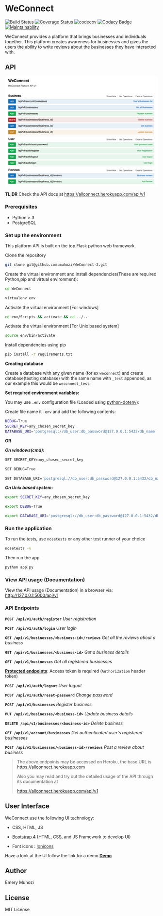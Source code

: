 # WeConnect 
[![Build Status](https://travis-ci.org/muhozi/WeConnect-2.svg?branch=master)](https://travis-ci.org/muhozi/WeConnect-2)
[![Coverage Status](https://coveralls.io/repos/github/muhozi/WeConnect-2/badge.svg)](https://coveralls.io/github/muhozi/WeConnect-2)
[![codecov](https://codecov.io/gh/muhozi/WeConnect-2/branch/master/graph/badge.svg)](https://codecov.io/gh/muhozi/WeConnect-2)
[![Codacy Badge](https://api.codacy.com/project/badge/Grade/430f61e8095c42978b9461b03b7570ae)](https://www.codacy.com/app/muhozi/WeConnect-2?utm_source=github.com&amp;utm_medium=referral&amp;utm_content=muhozi/WeConnect-2&amp;utm_campaign=Badge_Grade)
[![Maintainability](https://api.codeclimate.com/v1/badges/4fed0cd96ad48633a616/maintainability)](https://codeclimate.com/github/muhozi/WeConnect-2/maintainability)


WeConnect provides a platform that brings businesses and individuals together. This platform creates awareness for businesses and gives the users the ability to write reviews about the businesses they have interacted with. 

## API

![Docs](docs.png "Docs")



**TL**;**DR** Check the API docs at https://allconnect.herokuapp.com/api/v1 

### Prerequisites

* Python > 3
* PostgreSQL

### Set up the environment

This platform API is built on the top Flask python web framework.

Clone the repository

```sh
git clone git@github.com:muhozi/WeConnect-2.git
```

Create the virtual environment and install dependencies(These are required Python,pip and virtual environment):

```sh
cd WeConnect
```

```sh
virtualenv env
```

Activate the virtual environment [For windows]

```sh
cd env/Scripts && activate && cd ../..
```

Activate the virtual environment [For Unix based system]

```sh
source env/bin/activate
```

Install dependencies using pip

```sh
pip install -r requirements.txt
```

**Creating database**

Create a database with any given name (for ex `weconnect`) and create database(testing database) with the same name with `_test` appended, as our example this would be `weconnect_test`.

**Set required environment variables:**

You may use `.env` configuration file (Loaded using [python-dotenv](https://github.com/theskumar/python-dotenv)):

Create file name it `.env` and add the following contents:

```sh
DEBUG=True
SECRET_KEY=any_chosen_secret_key
DATABASE_URI='postgresql://db_user:db_password@127.0.0.1:5432/db_name'
```

**OR**

***On windows(cmd)*:**

```sh
SET SECRET_KEY=any_chosen_secret_key
```

```sh
SET DEBUG=True
```

```sh
SET DATABASE_URI='postgresql://db_user:db_password@127.0.0.1:5432/db_name'
```

***On Unix based system*:**

```sh
export SECRET_KEY=any_chosen_secret_key
```

```sh
export DEBUG=True
```

```sh
export DATABASE_URI='postgresql://db_user:db_password@127.0.0.1:5432/db_name'
```



### Run the application

To run the tests, use `nosetests` or any other test runner of your choice

```sh
nosetests -v
```

Then run the app

```sh
python app.py
```



### View API usage (Documentation)

View the API usage (Documentation) in a browser via: http://127.0.0.1:5000/api/v1



### API Endpoints

**`POST /api/v1/auth/register`** *User registration*

**`POST /api/v1/auth/login`** *User login*

**`GET /api/v1/businesses/<business-id>/reviews`** *Get all the reviews about a business*

**`GET /api/v1/businesses/<business-id>`** *Get a business details*

**`GET /api/v1/businesses`** *Get all registered businesses*

<u>**Protected endpoints**</u>: Access token is required (`Authorization` header token)

**`POST /api/v1/auth/logout`** *User logout*

**`POST /api/v1/auth/reset-password`** *Change password*

**`POST /api/v1/businesses`** *Register business*

**`PUT /api/v1/businesses/<business-id>`** *Update business details*

**`DELETE /api/v1/businesses/<business-id>`** *Delete business*

**`GET /api/v1/account/businesses`** *Get authenticated user's registered businesses*

**`POST /api/v1/businesses/<business-id>/reviews`** *Post a review about business*





> The above endpoints may be accessed on Heroku, the base URL is https://allconnect.herokuapp.com
>
> Also you may read and try out the detailed usage of the API through its documentation at 
>
>  https://allconnect.herokuapp.com/api/v1





## User Interface

WeConnect use the following UI technology:

- CSS, HTML, JS


- [Bootstrap 4](https://getbootstrap.com/) (HTML, CSS, and JS Framework to develop UI) 
- Font icons : [Ionicons](http://ionicons.com/)

Have a look at  the UI follow the link for a demo **[Demo](https:///muhozi.github.io/WeConnect/templates)**



## Author

Emery Muhozi



## License

MIT License
